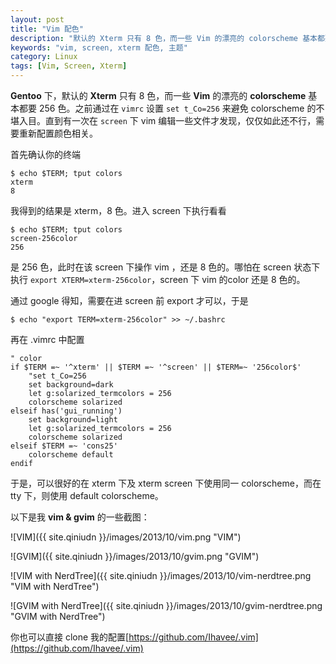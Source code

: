 ```yaml
---
layout: post
title: "Vim 配色"
description: "默认的 Xterm 只有 8 色，而一些 Vim 的漂亮的 colorscheme 基本都要 256 色"
keywords: "vim, screen, xterm 配色, 主题"
category: Linux
tags: [Vim, Screen, Xterm]
---
```


**Gentoo** 下，默认的 **Xterm** 只有 8 色，而一些 **Vim** 的漂亮的 **colorscheme** 基本都要 256 色。之前通过在 `vimrc` 设置 `set t_Co=256` 来避免 colorscheme 的不堪入目。直到有一次在 `screen` 下 vim 编辑一些文件才发现，仅仅如此还不行，需要重新配置颜色相关。

首先确认你的终端

    $ echo $TERM; tput colors
    xterm
    8

<!-- more -->
我得到的结果是 xterm，8 色。进入 screen 下执行看看

    $ echo $TERM; tput colors
    screen-256color
    256

是 256 色，此时在该 screen 下操作 vim ，还是 8 色的。哪怕在 screen 状态下执行 `export XTERM=xterm-256color`，screen 下 vim 的color 还是 8 色的。

通过 google 得知，需要在进 screen 前 export 才可以，于是

    $ echo "export TERM=xterm-256color" >> ~/.bashrc

再在 .vimrc 中配置

```vim
" color
if $TERM =~ '^xterm' || $TERM =~ '^screen' || $TERM=~ '256color$'
    "set t_Co=256
    set background=dark
    let g:solarized_termcolors = 256
    colorscheme solarized
elseif has('gui_running')
    set background=light
    let g:solarized_termcolors = 256
    colorscheme solarized
elseif $TERM =~ 'cons25'
    colorscheme default
endif
```

于是，可以很好的在 xterm 下及 xterm screen 下使用同一 colorscheme，而在 tty 下，则使用 default colorscheme。

以下是我 **vim & gvim** 的一些截图：

![VIM]({{ site.qiniudn }}/images/2013/10/vim.png "VIM")

![GVIM]({{ site.qiniudn }}/images/2013/10/gvim.png "GVIM")

![VIM with NerdTree]({{ site.qiniudn }}/images/2013/10/vim-nerdtree.png "VIM with NerdTree")

![GVIM with NerdTree]({{ site.qiniudn }}/images/2013/10/gvim-nerdtree.png "GVIM with NerdTree")

你也可以直接 clone 我的配置[https://github.com/Ihavee/.vim](https://github.com/Ihavee/.vim)

